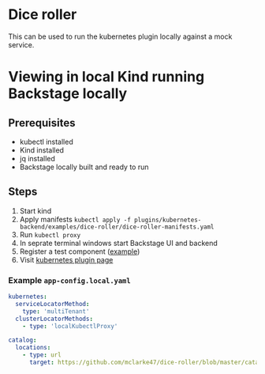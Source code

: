 # Dice roller

This can be used to run the kubernetes plugin locally against a mock service.

# Viewing in local Kind running Backstage locally

## Prerequisites

- kubectl installed
- Kind installed
- jq installed
- Backstage locally built and ready to run

## Steps

1. Start kind
2. Apply manifests `kubectl apply -f plugins/kubernetes-backend/examples/dice-roller/dice-roller-manifests.yaml`
3. Run `kubectl proxy`
4. In seprate terminal windows start Backstage UI and backend
5. Register a test component ([example](https://github.com/mclarke47/dice-roller/blob/master/catalog-info.yaml))
6. Visit [kubernetes plugin page](http://localhost:3000/catalog/default/component/dice-roller/kubernetes)

### Example `app-config.local.yaml`

```yaml
kubernetes:
  serviceLocatorMethod:
    type: 'multiTenant'
  clusterLocatorMethods:
    - type: 'localKubectlProxy'

catalog:
  locations:
    - type: url
      target: https://github.com/mclarke47/dice-roller/blob/master/catalog-info.yaml
```
